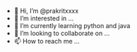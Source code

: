 - 👋 Hi, I’m @prakritxxxx
- 👀 I’m interested in ...
- 🌱 I’m currently learning python and java
- 💞️ I’m looking to collaborate on ...
- 📫 How to reach me ...

<!---
prakritxxxx/prakritxxxx is a ✨ special ✨ repository because its `README.md` (this file) appears on your GitHub profile.
You can click the Preview link to take a look at your changes.
--->
